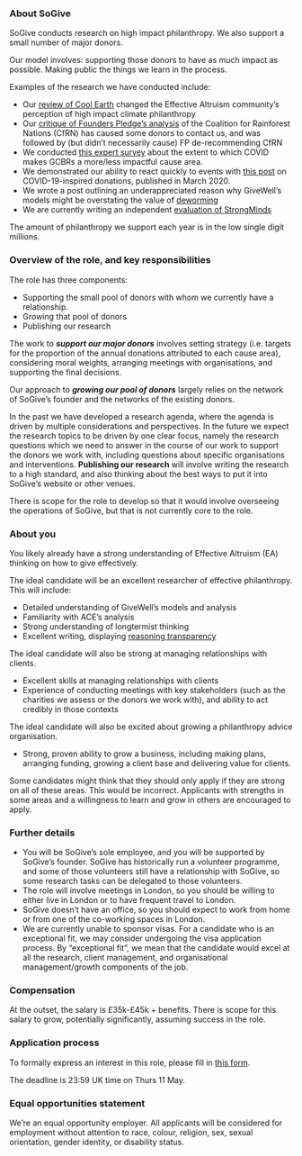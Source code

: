 ﻿

### <a name="_cyv7i940f9oc"></a>About SoGive

SoGive conducts research on high impact philanthropy. We also support a small number of major donors.

Our model involves: supporting those donors to have as much impact as possible. Making public the things we learn in the process.

Examples of the research we have conducted include:

- Our [review of Cool Earth](https://forum.effectivealtruism.org/posts/RnmZ62kuuC8XzeTBq/why-we-have-over-rated-cool-earth) changed the Effective Altruism community’s perception of high impact climate philanthropy
- Our [critique of Founders Pledge’s analysis](https://forum.effectivealtruism.org/posts/EAii5kf65cvywb2cF/why-we-think-the-founders-pledge-report-overrates-cfrn) of the Coalition for Rainforest Nations (CfRN) has caused some donors to contact us, and was followed by (but didn’t necessarily cause) FP de-recommending CfRN
- We conducted [this expert survey](https://forum.effectivealtruism.org/posts/oxdmyQWsnNwCGSLLC/we-re-surprisingly-more-positive-about-tackling-bio-risks) about the extent to which COVID makes GCBRs a more/less impactful cause area.
- We demonstrated our ability to react quickly to events with [this post](https://forum.effectivealtruism.org/posts/wpaZRoLFJy8DynwQN/the-best-places-to-donate-for-covid-19) on COVID-19-inspired donations, published in March 2020.
- We wrote a post outlining an underappreciated reason why GiveWell’s models might be overstating the value of [deworming](https://forum.effectivealtruism.org/posts/kwBoqZcHwo7Dhut94/economic-losers-sogive-s-review-of-deworming-and-why-we-re-1)
- We are currently writing an independent [evaluation of StrongMinds](https://forum.effectivealtruism.org/posts/GXBvATw7Why7xRDeM/why-sogive-is-publishing-an-independent-evaluation-of)

The amount of philanthropy we support each year is in the low single digit millions.

### <a name="_pno4tefdam8w"></a>Overview of the role, and key responsibilities

The role has three components:

- Supporting the small pool of donors with whom we currently have a relationship.
- Growing that pool of donors
- Publishing our research

The work to ***support our major donors*** involves setting strategy (i.e. targets for the proportion of the annual donations attributed to each cause area), considering moral weights, arranging meetings with organisations, and supporting the final decisions.

Our approach to ***growing our pool of donors*** largely relies on the network of SoGive’s founder and the networks of the existing donors.

In the past we have developed a research agenda, where the agenda is driven by multiple considerations and perspectives. In the future we expect the research topics to be driven by one clear focus, namely the research questions which we need to answer in the course of our work to support the donors we work with, including questions about specific organisations and interventions. **Publishing our research** will involve writing the research to a high standard, and also thinking about the best ways to put it into SoGive’s website or other venues.

There is scope for the role to develop so that it would involve overseeing the operations of SoGive, but that is not currently core to the role.

### <a name="_zf7ck7itk523"></a>About you

You likely already have a strong understanding of Effective Altruism (EA) thinking on how to give effectively.

The ideal candidate will be an excellent researcher of effective philanthropy. This will include:

- Detailed understanding of GiveWell’s models and analysis
- Familiarity with ACE’s analysis
- Strong understanding of longtermist thinking
- Excellent writing, displaying [reasoning transparency](https://www.openphilanthropy.org/research/reasoning-transparency/)

The ideal candidate will also be strong at managing relationships with clients.

- Excellent skills at managing relationships with clients
- Experience of conducting meetings with key stakeholders (such as the charities we assess or the donors we work with), and ability to act credibly in those contexts

The ideal candidate will also be excited about growing a philanthropy advice organisation. 

- Strong, proven ability to grow a business, including making plans, arranging funding, growing a client base and delivering value for clients.

Some candidates might think that they should only apply if they are strong on all of these areas. This would be incorrect. Applicants with strengths in some areas and a willingness to learn and grow in others are encouraged to apply.

### <a name="_5xc80r233txk"></a>Further details

- You will be SoGive’s sole employee, and you will be supported by SoGive’s founder. SoGive has historically run a volunteer programme, and some of those volunteers still have a relationship with SoGive, so some research tasks can be delegated to those volunteers.
- The role will involve meetings in London, so you should be willing to either live in London or to have frequent travel to London.
- SoGive doesn’t have an office, so you should expect to work from home or from one of the co-working spaces in London.
- We are currently unable to sponsor visas. For a candidate who is an exceptional fit, we may consider undergoing the visa application process. By “exceptional fit”, we mean that the candidate would excel at all the research, client management, and organisational management/growth components of the job.

### <a name="_wgmdor17k1eo"></a>Compensation

At the outset, the salary is £35k-£45k + benefits. There is scope for this salary to grow, potentially significantly, assuming success in the role.

### <a name="_6zjt9u6cpl75"></a>Application process

To formally express an interest in this role, please fill in [this form](https://www.guidedtrack.com/programs/d8c6c00/run).

The deadline is 23:59 UK time on Thurs 11 May.

### <a name="_f9j86mu8fmvg"></a>Equal opportunities statement

We’re an equal opportunity employer. All applicants will be considered for employment without attention to race, colour, religion, sex, sexual orientation, gender identity, or disability status.

